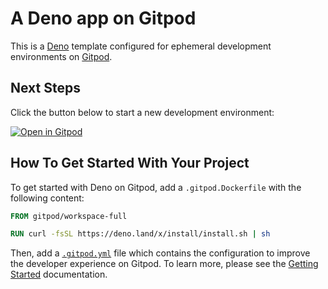 # A Deno app on Gitpod

This is a [Deno](https://deno.land/) template configured for ephemeral
development environments on [Gitpod](https://www.gitpod.io/).

## Next Steps

Click the button below to start a new development environment:

[![Open in Gitpod](https://gitpod.io/button/open-in-gitpod.svg)](https://gitpod.io/from-referrer/)

## How To Get Started With Your Project

To get started with Deno on Gitpod, add a `.gitpod.Dockerfile` with the
following content:

```dockerfile
FROM gitpod/workspace-full

RUN curl -fsSL https://deno.land/x/install/install.sh | sh
```

Then, add a [`.gitpod.yml`](./.gitpod.yml) file which contains the configuration
to improve the developer experience on Gitpod. To learn more, please see the
[Getting Started](https://www.gitpod.io/docs/getting-started) documentation.
